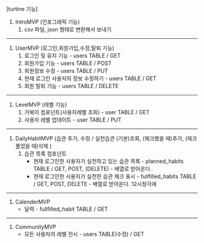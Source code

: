 [turtine 기능]

1. IntroMVP (인포그래픽 기능)
   1. csv 파일, json 형태로 변환해서 보내기

---

1. UserMVP (로그인,회원가입,수정,탈퇴 기능)
   1. 로그인 및 유지 기능 - users TABLE / GET
   2. 회원가입 기능 - users TABLE / POST
   3. 회원정보 수정 - users TABLE / PUT
   4. 현재 로그인 사용자의 정보 수정하기 - users TABLE / GET
   5. 회원 탈퇴 기능 - users TABLE / DELETE

---

1. LevelMVP (레벨 기능)
   1. 거북이 컴포넌트(사용자레벨 조회) - user TABLE / GET
   2. 사용자 레벨 업데이트 - user TABLE / PUT

---

1. DailyHabitMVP (습관 추가, 수정 / 실천습관 (기본)조회, (체크했을 때)추가, (체크풀었을 때)삭제 )
   1. 습관 목록 컴포넌트
      - 현재 로그인한 사용자가 실천하고 있는 습관 목록 - planned_habits TABLE / GET, POST, (DELETE) - 배열로 받아온다.
      - 현재 로그인한 사용자가 실천한 습관 체크 표시 - fullfilled_habits TABLE / GET, POST, DELETE - 배열로 받아온다. 12시정각에

---

1. CalenderMVP
   - 달력 - fullfilled_habit TABLE / GET

---

1. CommunityMVP
   - 모든 사용자의 레벨 전시 - users TABLE(수정) / GET
